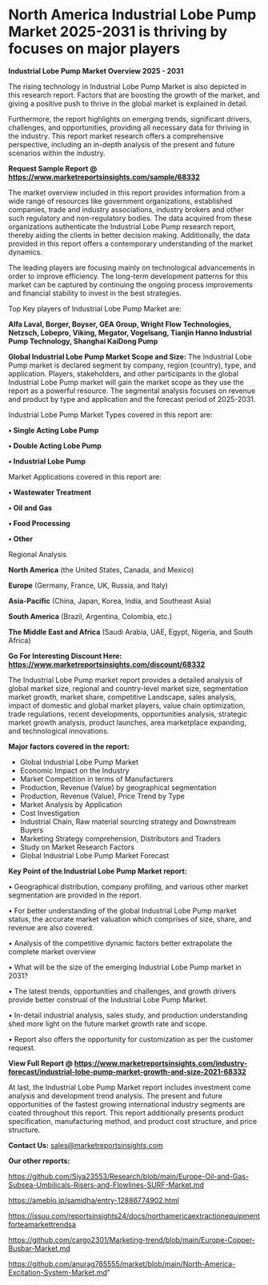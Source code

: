 # North America Industrial Lobe Pump Market 2025-2031 is thriving by focuses on major players

<Strong> Industrial Lobe Pump Market Overview 2025 - 2031</strong>

The rising technology in Industrial Lobe Pump Market is also depicted in this research report. Factors that are boosting the growth of the market, and giving a positive push to thrive in the global market is explained in detail.

Furthermore, the report highlights on emerging trends, significant drivers, challenges, and opportunities, providing all necessary data for thriving in the industry. This report market research offers a comprehensive perspective, including an in-depth analysis of the present and future scenarios within the industry.

<strong>Request Sample Report @ <a href=https://www.marketreportsinsights.com/sample/68332>https://www.marketreportsinsights.com/sample/68332</a></strong>

The market overview included in this report provides information from a wide range of resources like government organizations, established companies, trade and industry associations, industry brokers and other such regulatory and non-regulatory bodies. The data acquired from these organizations authenticate the Industrial Lobe Pump research report, thereby aiding the clients in better decision making. Additionally, the data provided in this report offers a contemporary understanding of the market dynamics.

The leading players are focusing mainly on technological advancements in order to improve efficiency. The long-term development patterns for this market can be captured by continuing the ongoing process improvements and financial stability to invest in the best strategies.

Top Key players of Industrial Lobe Pump Market are:

<strong>Alfa Laval, Borger, Boyser, GEA Group, Wright Flow Technologies, Netzsch, Lobepro, Viking, Megator, Vogelsang, Tianjin Hanno Industrial Pump Technology, Shanghai KaiDong Pump</strong>

<strong><b>Global Industrial Lobe Pump Market Scope and Size:</b></strong>
The Industrial Lobe Pump market is declared segment by company, region (country), type, and application. Players, stakeholders, and other participants in the global Industrial Lobe Pump market will gain the market scope as they use the report as a powerful resource. The segmental analysis focuses on revenue and product by type and application and the forecast period of 2025-2031.

Industrial Lobe Pump Market Types covered in this report are:

<strong>• Single Acting Lobe Pump

• Double Acting Lobe Pump

• Industrial Lobe Pump</strong>

Market Applications covered in this report are:

<strong>• Wastewater Treatment

• Oil and Gas

• Food Processing

• Other</strong> 

Regional Analysis

<strong>North America</strong> (the United States, Canada, and Mexico)

<strong>Europe</strong> (Germany, France, UK, Russia, and Italy)

<strong>Asia-Pacific</strong> (China, Japan, Korea, India, and Southeast Asia)

<strong>South America</strong> (Brazil, Argentina, Colombia, etc.)

<strong>The Middle East and Africa</strong> (Saudi Arabia, UAE, Egypt, Nigeria, and South Africa)

<strong>Go For Interesting Discount Here: <a href=https://www.marketreportsinsights.com/discount/68332>https://www.marketreportsinsights.com/discount/68332</a></strong>

The Industrial Lobe Pump market report provides a detailed analysis of global market size, regional and country-level market size, segmentation market growth, market share, competitive Landscape, sales analysis, impact of domestic and global market players, value chain optimization, trade regulations, recent developments, opportunities analysis, strategic market growth analysis, product launches, area marketplace expanding, and technological innovations.

<strong><b>Major factors covered in the report:</b></strong>
<ul>
  <li>Global Industrial Lobe Pump Market </li>
  <li>Economic Impact on the Industry</li>
  <li>Market Competition in terms of Manufacturers</li>
  <li>Production, Revenue (Value) by geographical segmentation</li>
  <li>Production, Revenue (Value), Price Trend by Type</li>
  <li>Market Analysis by Application</li>
  <li>Cost Investigation</li>
  <li>Industrial Chain, Raw material sourcing strategy and Downstream Buyers</li>
  <li>Marketing Strategy comprehension, Distributors and Traders</li>
  <li>Study on Market Research Factors</li>
  <li>Global Industrial Lobe Pump Market Forecast</li>
</ul>

<strong><b>Key Point of the Industrial Lobe Pump Market report:</b></strong>

• Geographical distribution, company profiling, and various other market segmentation are provided in the report.

• For better understanding of the global Industrial Lobe Pump market status, the accurate market valuation which comprises of size, share, and revenue are also covered.

• Analysis of the competitive dynamic factors better extrapolate the complete market overview

• What will be the size of the emerging Industrial Lobe Pump market in 2031?

• The latest trends, opportunities and challenges, and growth drivers provide better construal of the Industrial Lobe Pump Market.

• In-detail industrial analysis, sales study, and production understanding shed more light on the future market growth rate and scope.

• Report also offers the opportunity for customization as per the customer request.

<strong><b>View Full Report @ <a href=https://www.marketreportsinsights.com/industry-forecast/industrial-lobe-pump-market-growth-and-size-2021-68332>https://www.marketreportsinsights.com/industry-forecast/industrial-lobe-pump-market-growth-and-size-2021-68332</a></b></strong>


At last, the Industrial Lobe Pump Market report includes investment come analysis and development trend analysis. The present and future opportunities of the fastest growing international industry segments are coated throughout this report. This report additionally presents product specification, manufacturing method, and product cost structure, and price structure.

<strong>Contact Us:</strong>
sales@marketreportsinsights.com

<strong>Our other reports:</strong>

<a href=https://github.com/Siya23553/Research/blob/main/Europe-Oil-and-Gas-Subsea-Umbilicals-Risers-and-Flowlines-SURF-Market.md>https://github.com/Siya23553/Research/blob/main/Europe-Oil-and-Gas-Subsea-Umbilicals-Risers-and-Flowlines-SURF-Market.md</a>

<a href=https://ameblo.jp/samidha/entry-12886774902.html>https://ameblo.jp/samidha/entry-12886774902.html</a>

<a href=https://issuu.com/reportsinsights24/docs/northamericaextractionequipmentforteamarkettrendsa>https://issuu.com/reportsinsights24/docs/northamericaextractionequipmentforteamarkettrendsa</a>

<a href=https://github.com/cargo2301/Marketing-trend/blob/main/Europe-Copper-Busbar-Market.md>https://github.com/cargo2301/Marketing-trend/blob/main/Europe-Copper-Busbar-Market.md</a>

<a href=https://github.com/anurag765555/market/blob/main/North-America-Excitation-System-Market.md>https://github.com/anurag765555/market/blob/main/North-America-Excitation-System-Market.md</a>"
